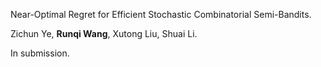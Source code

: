 Near-Optimal Regret for Efficient Stochastic Combinatorial Semi-Bandits.

Zichun Ye, <strong>Runqi Wang</strong>, Xutong Liu, Shuai Li.

In submission.

